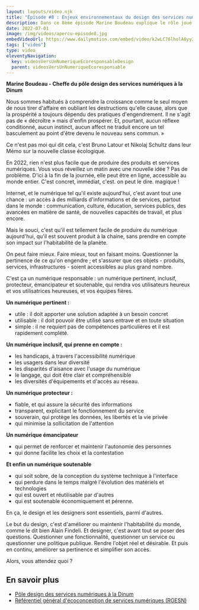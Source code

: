 ```yaml
---
layout: layouts/video.njk
title: "Épisode #8 : Enjeux environnementaux du design des services numériques"
description: Dans ce 8ème épisode Marine Boudeau explique le rôle joué par le design des services numériques dans l'inclusion et la protection de l'environnement.
date: 2022-07-01
image: /img/videos/apercu-episode8.jpg
embedVideoUrl: https://www.dailymotion.com/embed/video/k2wLC76lholA6yy3RCE
tags: ["video"]
type: video
eleventyNavigation:
  key: videosVersUnNumeriqueEcoresponsableDesign
  parent: videosVersUnNumeriqueEcoresponsable
---
```


**Marine Boudeau - Cheffe du pôle design des services numériques à la Dinum**

Nous sommes habitués à comprendre la croissance comme le seul moyen de nous tirer d'affaire en oubliant les destructions qu'elle cause, alors que la prospérité a toujours dépendu des pratiques d'engendrement. Il ne s'agit pas de « décroître » mais d'enfin prospérer. Et, pourtant, aucun réflexe conditionné, aucun instinct, aucun affect ne traduit encore un tel basculement au point d'être devenu le nouveau sens commun. »

Ce n'est pas moi qui dit cela, c'est Bruno Latour et Nikolaj Schultz dans leur Mémo sur la nouvelle classe écologique.

En 2022, rien n'est plus facile que de produire des produits et services numériques. Vous vous réveillez un matin avec une nouvelle idée ? Pas de problème.
D'ici à la fin de la journée, elle peut être en ligne, accessible au monde entier.
C'est concret, immédiat, c'est. on peut le dire. magique !

Internet, et le numérique tel qu'il existe aujourd'hui, c'est avant tout une chance : un accès à des milliards d'informations et de services, partout dans le monde : communication, culture, éducation, services publics, des avancées en matière de santé, de nouvelles capacités de travail, et plus encore.

Mais le souci, c'est qu'il est tellement facile de produire du numérique aujourd'hui, qu'il est souvent produit à la chaine, sans prendre en compte son impact sur l'habitabilité de la planète.

On peut faire mieux. Faire mieux, tout en faisant moins.
Questionner la pertinence de ce qu'on engendre ; et s'assurer que ces objets - produits, services, infrastructures - soient accessibles au plus grand nombre.

C'est ça un numérique responsable : un numérique pertinent, inclusif, protecteur, émancipateur et soutenable, qui rendra vos utilisateurs heureux et vos utilisatrices heureuses, et vos équipes fières.

**Un numérique pertinent :**

* utile : il doit apporter une solution adaptée à un besoin concret
* utilisable : il doit pouvoir être utilisé sans entrave et en toute situation
* simple : il ne requiert pas de compétences particulières et il est rapidement complété.

**Un numérique inclusif, qui prenne en compte :**

* les handicaps, à travers l'accessibilité numérique
* les usagers dans leur diversité
* les disparités d'aisance avec l'usage du numérique
* le langage, qui doit être clair et compréhensible
* les diversités d'équipements et d'accès au réseau.

**Un numérique protecteur :**

* fiable, et qui assure la sécurité des informations
* transparent, explicitant le fonctionnement du service
* souverain, qui protège les données, les libertés et la vie privée
* qui minimise la sollicitation de l'attention

**Un numérique émancipateur**

* qui permet de renforcer et maintenir l'autonomie des personnes
* qui donne facilite les choix et la contestation

**Et enfin un numérique soutenable**

* qui soit sobre, de la conception du système technique à l'interface
* qui perdure dans le temps malgré l'évolution des matériels et technologies
* qui est ouvert et réutilisable par d'autres
* qui est soutenable économiquement et pérenne.

En ça, le design et les designers sont essentiels, parmi d'autres.

Le but du design, c'est d'améliorer ou maintenir l'habitabilité du monde, comme le dit bien Alain Findeli. Et designer, c'est avant tout se poser des questions. Questionner une fonctionnalité, questionner un service ou questionner une politique publique. Rendre l'objet réel et désirable.  Et puis en continu, améliorer sa pertinence et simplifier son accès.

Alors, vous attendez quoi ?

## En savoir plus

* [Pôle design des services numériques à la Dinum](https://design.numerique.gouv.fr/)
* [Référentiel général d'écoconception de services numériques (RGESN)](/publications/referentiel-general-ecoconception/)
